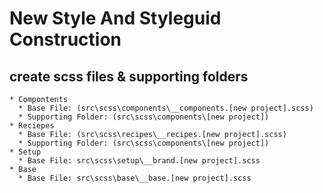 # New Style And Styleguid Construction
## create scss files & supporting folders
    * Compontents
      * Base File: (src\scss\components\__components.[new project].scss)
      * Supporting Folder: (src\scss\components\[new project])  
    * Reciepes 
      * Base File: (src\scss\recipes\__recipes.[new project].scss)
      * Supporting Folder: (src\scss\components\[new project])  
    * Setup
      * Base File: src\scss\setup\__brand.[new project].scss
    * Base
      * Base File: src\scss\base\__base.[new project].scss
